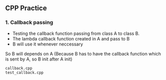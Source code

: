 ## CPP Practice

### 1. Callback passing
- Testing the callback function passing from class A to class B.
- The lambda callback function created in A and pass to B
- B will use it whenever neccessary

So B will depends on A (Because B has to have the callback function which is sent by A, so B init after A init)
```
callback.cpp
test_callback.cpp
``` 

